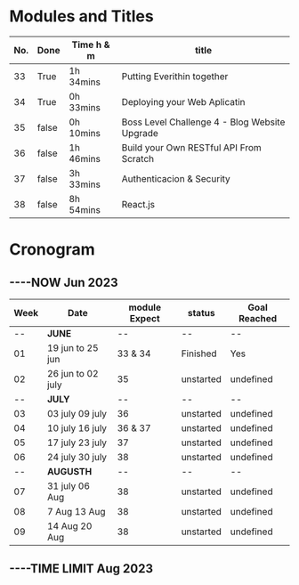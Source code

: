 # Modules and Titles
|No.|Done|Time h & m |title|
|---|---|---|---|
|33|True|1h 34mins| Putting Everithin together|
|34|True|0h 33mins| Deploying your Web Aplicatin|
|35|false|0h 10mins| Boss Level Challenge 4 - Blog Website Upgrade|
|36|false|1h 46mins| Build your Own RESTful API From Scratch|
|37|false|3h 33mins| Authenticacion & Security|
|38|false|8h 54mins| React.js|

# Cronogram
## ----NOW Jun 2023

|Week|Date| module Expect| status | Goal Reached|
|---|---|---|---|--|
|--|__JUNE__|--|--|--|
|01| 19 jun to 25 jun| 33  & 34| Finished|Yes|
|02| 26 jun to 02 july| 35 | unstarted|undefined|
|--|__JULY__|--|--|--|
|03| 03 july 09 july| 36 | unstarted|undefined|
|04| 10 july 16 july| 36 & 37 | unstarted|undefined|
|05| 17 july 23 july| 37 | unstarted|undefined|
|06| 24 july 30 july| 38 | unstarted|undefined|
|--|__AUGUSTH__|--|--|--|
|07| 31 july 06 Aug| 38 | unstarted|undefined|
|08| 7 Aug 13 Aug| 38 | unstarted|undefined|
|09| 14 Aug 20 Aug| 38 | unstarted|undefined|

## ----TIME LIMIT Aug 2023

